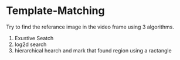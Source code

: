 # Template-Matching

Try to find the referance image in the video frame using 3 algorithms.
1. Exustive Seatch
2. log2d search
3. hierarchical hearch
and mark that found region using a ractangle
